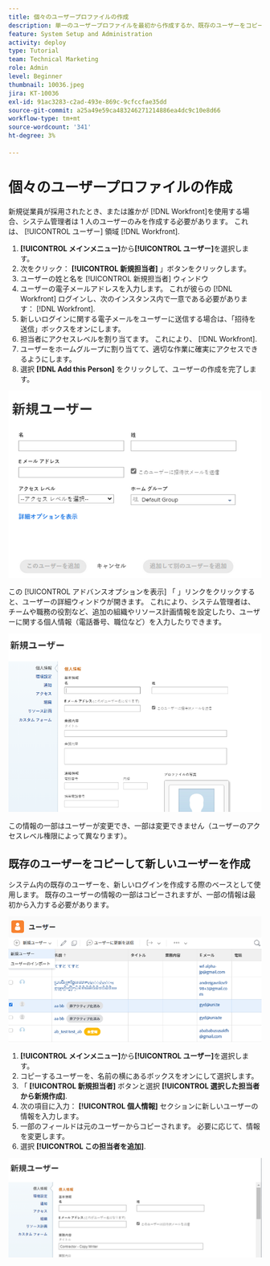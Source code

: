 ```yaml
---
title: 個々のユーザープロファイルの作成
description: 単一のユーザープロファイルを最初から作成するか、既存のユーザーをコピーして、ユーザーを追加する方法を説明します。
feature: System Setup and Administration
activity: deploy
type: Tutorial
team: Technical Marketing
role: Admin
level: Beginner
thumbnail: 10036.jpeg
jira: KT-10036
exl-id: 91ac3283-c2ad-493e-869c-9cfccfae35dd
source-git-commit: a25a49e59ca483246271214886ea4dc9c10e8d66
workflow-type: tm+mt
source-wordcount: '341'
ht-degree: 3%

---
```


# 個々のユーザープロファイルの作成

新規従業員が採用されたとき、または誰かが [!DNL Workfront]を使用する場合、システム管理者は 1 人のユーザーのみを作成する必要があります。 これは、 [!UICONTROL ユーザー] 領域 [!DNL Workfront].

1. **[!UICONTROL メインメニュー]**&#x200B;から&#x200B;**[!UICONTROL ユーザー]**&#x200B;を選択します。
1. 次をクリック： **[!UICONTROL 新規担当者]** 」ボタンをクリックします。
1. ユーザーの姓と名を [!UICONTROL 新規担当者] ウィンドウ
1. ユーザーの電子メールアドレスを入力します。 これが彼らの [!DNL Workfront] ログインし、次のインスタンス内で一意である必要があります： [!DNL Workfront].
1. 新しいログインに関する電子メールをユーザーに送信する場合は、「招待を送信」ボックスをオンにします。
1. 担当者にアクセスレベルを割り当てます。 これにより、 [!DNL Workfront].
1. ユーザーをホームグループに割り当てて、適切な作業に確実にアクセスできるようにします。
1. 選択 **[!DNL Add this Person]** をクリックして、ユーザーの作成を完了します。

![[!UICONTROL 新規担当者] window](assets/admin-fund-adding-users-1.png)

この [!UICONTROL アドバンスオプションを表示] 「 」リンクをクリックすると、ユーザーの詳細ウィンドウが開きます。 これにより、システム管理者は、チームや職務の役割など、追加の組織やリソース計画情報を設定したり、ユーザーに関する個人情報（電話番号、職位など）を入力したりできます。

![[!UICONTROL 新規担当者] クリック後のウィンドウ [!UICONTROL アドバンスオプションを表示]](assets/admin-fund-adding-users-2.png)

この情報の一部はユーザーが変更でき、一部は変更できません（ユーザーのアクセスレベル権限によって異なります）。

## 既存のユーザーをコピーして新しいユーザーを作成

システム内の既存のユーザーを、新しいログインを作成する際のベースとして使用します。 既存のユーザーの情報の一部はコピーされますが、一部の情報は最初から入力する必要があります。

![新規担当者ドロップダウンメニュー](assets/admin-fund-adding-users-3.png)

1. **[!UICONTROL メインメニュー]**&#x200B;から&#x200B;**[!UICONTROL ユーザー]**&#x200B;を選択します。
1. コピーするユーザーを、名前の横にあるボックスをオンにして選択します。
1. 「 **[!UICONTROL 新規担当者]** ボタンと選択 **[!UICONTROL 選択した担当者から新規作成]**.
1. 次の項目に入力： **[!UICONTROL 個人情報]** セクションに新しいユーザーの情報を入力します。
1. 一部のフィールドは元のユーザーからコピーされます。 必要に応じて、情報を変更します。
1. 選択 **[!UICONTROL この担当者を追加]**.

![[!UICONTROL 新規担当者] window](assets/admin-fund-adding-users-4.png)

<!--
Learn more URLs
Add users
-->
